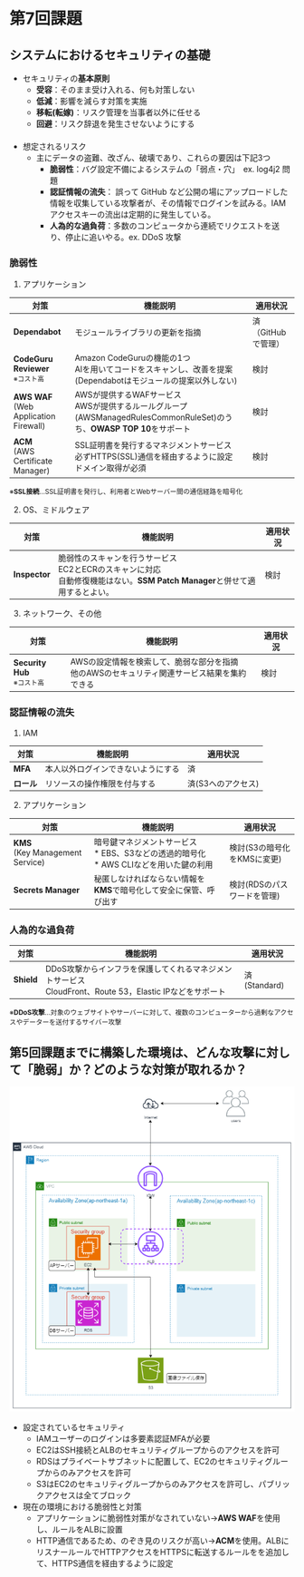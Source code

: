 # 第7回課題
## システムにおけるセキュリティの基礎
* セキュリティの**基本原則**
  * **受容**：そのまま受け入れる、何も対策しない
  * **低減**：影響を減らす対策を実施
  * **移転(転嫁)**：リスク管理を当事者以外に任せる
  * **回避**：リスク辞退を発生させないようにする
####
* 想定されるリスク
  * 主にデータの盗難、改ざん、破壊であり、これらの要因は下記3つ
    * **脆弱性**：バグ設定不備によるシステムの「弱点・穴」　ex. log4j2 問題
    * **認証情報の流失**： 誤って GitHub など公開の場にアップロードした情報を収集している攻撃者が、その情報でログインを試みる。IAM アクセスキーの流出は定期的に発生している。
    * **人為的な過負荷**：多数のコンピュータから連続でリクエストを送り、停止に追いやる。ex. DDoS 攻撃

### 脆弱性
1. アプリケーション<br>

| 対策                                            | 機能説明                                                                                      | 適用状況         |
|-----------------------------------------------|-------------------------------------------------------------------------------------------|--------------|
| **Dependabot**                                | モジュールライブラリの更新を指摘                                                                          | 済（GitHubで管理） |
| **CodeGuru Reviewer**<br><small>※コスト高</small> | Amazon CodeGuruの機能の1つ<br>AIを用いてコードをスキャンし、改善を提案<br>(Dependabotはモジュールの提案以外しない)              | 検討           |
| **AWS WAF**<br>(Web Application Firewall)     | AWSが提供するWAFサービス<br>AWSが提供するルールグループ(AWSManagedRulesCommonRuleSet)のうち、**OWASP TOP 10**をサポート | 検討           |
| **ACM**<br>(AWS Certificate Manager)          | SSL証明書を発行するマネジメントサービス<br>必ずHTTPS(SSL)通信を経由するように設定<br>ドメイン取得が必須                            | 検討           |             |
 <small>※**SSL接続**…SSL証明書を発行し、利用者とWebサーバー間の通信経路を暗号化</small> 

2. OS、ミドルウェア

| 対策            | 機能説明                                                                              | 適用状況 |
|---------------|-----------------------------------------------------------------------------------|------|
| **Inspector** | 脆弱性のスキャンを行うサービス<br>EC2とECRのスキャンに対応<br>自動修復機能はない。**SSM Patch Manager**と併せて適用するとよい。 | 検討   |

3. ネットワーク、その他

| 対策               | 機能説明                                                 | 適用状況 |
|------------------|------------------------------------------------------|------|
| **Security Hub**<br><small>※コスト高</small> | AWSの設定情報を検索して、脆弱な部分を指摘<br>他のAWSのセキュリティ関連サービス結果を集約できる | 検討   |

### 認証情報の流失
1. IAM

| 対策      | 機能説明              | 適用状況        |
|---------|-------------------|-------------|
| **MFA** | 本人以外ログインできないようにする | 済           |
| **ロール** | リソースの操作権限を付与する    | 済(S3へのアクセス) |

2. アプリケーション

| 対策                                  | 機能説明                                                      | 適用状況              |
|-------------------------------------|-----------------------------------------------------------|-------------------|
| **KMS**<br>(Key Management Service) | 暗号鍵マネジメントサービス<br>* EBS、S3などの透過的暗号化<br>* AWS CLIなどを用いた鍵の利用 | 検討(S3の暗号化をKMSに変更) |
| **Secrets Manager**                 | 秘匿しなければならない情報を**KMS**で暗号化して安全に保管、呼び出す| 検討(RDSのパスワードを管理)  |

### 人為的な過負荷

| 対策         | 機能説明                                                                    | 適用状況        |
|------------|-------------------------------------------------------------------------|-------------|
| **Shield** | DDoS攻撃からインフラを保護してくれるマネジメントサービス<br>CloudFront、Route 53，Elastic IPなどをサポート | 済(Standard) |
<small>※**DDoS攻撃**…対象のウェブサイトやサーバーに対して、複数のコンピューターから過剰なアクセスやデーターを送付するサイバー攻撃</small>

## 第5回課題までに構築した環境は、どんな攻撃に対して「脆弱」か？どのような対策が取れるか？
![aws_task5.drawio](/images/lecture05/aws_task5.drawio.png)
* 設定されているセキュリティ
  * IAMユーザーのログインは多要素認証MFAが必要
  * EC2はSSH接続とALBのセキュリティグループからのアクセスを許可
  * RDSはプライベートサブネットに配置して、EC2のセキュリティグループからのみアクセスを許可
  * S3はEC2のセキュリティグループからのみアクセスを許可し、パブリックアクセスは全てブロック
* 現在の環境における脆弱性と対策
  * アプリケーションに脆弱性対策がなされていない→**AWS WAF**を使用し、ルールをALBに設置
  * HTTP通信であるため、のぞき見のリスクが高い→**ACM**を使用。ALBにリスナールールでHTTPアクセスをHTTPSに転送するルールをを追加して、HTTPS通信を経由するように設定
